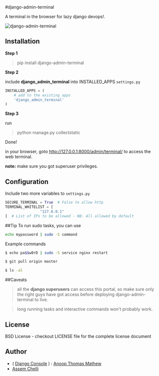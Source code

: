 #django-admin-terminal

A terminal in the browser for lazy django devops!.

![django-admin-terminal](https://raw.githubusercontent.com/assem-ch/django-admin-terminal/master/django-admin-terminal/static/images/screenshot.png)


## Installation

**Step 1**
> pip install django-admin-terminal

**Step 2**

include __django_admin_terminal__ into INSTALLED_APPS ```settings.py```

```python
INSTALLED_APPS = (
    # add to the existing apps
    'django_admin_terminal'
)
```

**Step 3**

run
> python manage.py collectstatic

Done!

in your browser, goto http://127.0.0.1:8000/admin/terminal/ to access the web terminal.

**note:** make sure you got superuser privileges.


## Configuration

Include two more variables to ```settings.py```

```python
SECURE_TERMINAL = True  # False to allow http
TERMINAL_WHITELIST = [
                "127.0.0.1"
]  # List of IPs to be allowed - NB: All allowed by default
```


##Tip
To run sudo tasks, you can use

```bash
echo mypassword | sudo -S command
```

Example commands 
```bash
$ echo pa$$w0rD | sudo -S service nginx restart

$ git pull origin master

$ ls -al
```

##Caveats

> all the **django superusers** can access this portal, so make sure only the right guys have got access before deploying django-admin-terminal to live.

> long running tasks and interactive commands won't probably work.


## License

BSD License - checkout LICENSE file for the complete license document


## Author
- ( [Django Console](https://github.com/atmb4u/django-console) ) : [Anoop Thomas Mathew](https://twitter.com/atmb4u "atmb4u") 
- [Assem Chelli](https://github.com/assem-ch "assem-ch") 

